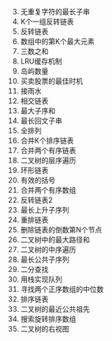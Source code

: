 3. 无重复字符的最长子串
25. K个一组反转链表
206. 反转链表
215. 数组中的第K个最大元素
15. 三数之和
146. LRU缓存机制
200. 岛屿数量
121. 买卖股票的最佳时机
42. 接雨水
160. 相交链表
53. 最大子序和
5. 最长回文子串
46. 全排列
23. 合并K个排序链表
21. 合并两个有序链表
102. 二叉树的层序遍历
141. 环形链表
20. 有效的括号
88. 合并两个有序数组
92. 反转链表2
300. 最长上升子序列
143. 重排链表
19. 删除链表的倒数第N个节点
124. 二叉树中的最大路径和
94. 二叉树的中序遍历
1143. 最长公共子序列
704. 二分查找
232. 用栈实现队列
4. 寻找两个正序数组的中位数
148. 排序链表
236. 二叉树的最近公共祖先
33. 搜索旋转排序数组
199. 二叉树的右视图
